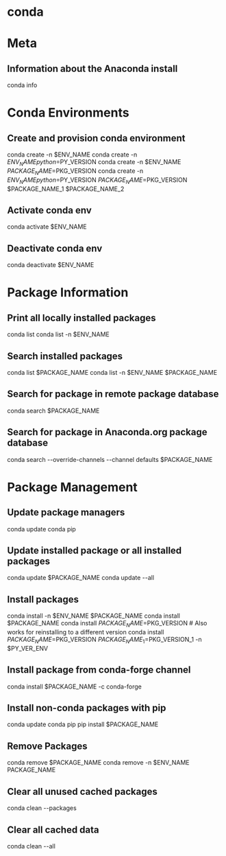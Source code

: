 # conda


# Meta
## Information about the Anaconda install
conda info

# Conda Environments
## Create and provision conda environment
conda create -n $ENV_NAME
conda create -n $ENV_NAME python=$PY_VERSION
conda create -n $ENV_NAME $PACKAGE_NAME=$PKG_VERSION
conda create -n $ENV_NAME python=$PY_VERSION $PACKAGE_NAME=$PKG_VERSION $PACKAGE_NAME_1 $PACKAGE_NAME_2

## Activate conda env
conda activate $ENV_NAME

## Deactivate conda env
conda deactivate $ENV_NAME

# Package Information
## Print all locally installed packages
conda list
conda list -n $ENV_NAME

## Search installed packages
conda list $PACKAGE_NAME
conda list -n $ENV_NAME $PACKAGE_NAME

## Search for package in remote package database
conda search $PACKAGE_NAME

## Search for package in Anaconda.org package database
conda search --override-channels --channel defaults $PACKAGE_NAME

# Package Management
## Update package managers
conda update conda pip

## Update installed package or all installed packages
conda update $PACKAGE_NAME
conda update --all

## Install packages
conda install -n $ENV_NAME $PACKAGE_NAME
conda install $PACKAGE_NAME
conda install $PACKAGE_NAME=$PKG_VERSION # Also works for reinstalling to a different version
conda install $PACKAGE_NAME=$PKG_VERSION $PACKAGE_NAME_1=$PKG_VERSION_1 -n $PY_VER_ENV

## Install package from conda-forge channel
conda install $PACKAGE_NAME -c conda-forge

## Install non-conda packages with pip
conda update conda pip
pip install $PACKAGE_NAME

## Remove Packages
conda remove $PACKAGE_NAME
conda remove -n $ENV_NAME PACKAGE_NAME

## Clear all unused cached packages
conda clean --packages

## Clear all cached data
conda clean --all

